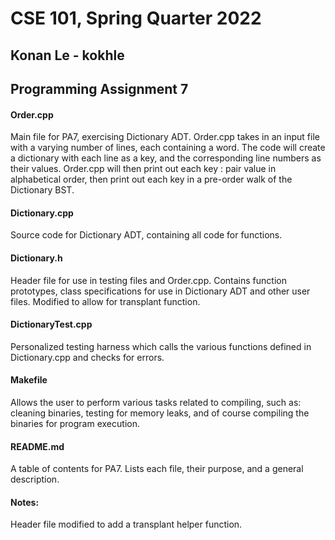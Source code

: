 # CSE 101, Spring Quarter 2022

## Konan Le - kokhle

## Programming Assignment 7

#### Order.cpp
<p> Main file for PA7, exercising Dictionary ADT. Order.cpp takes in an input file with a varying number of lines, each containing a word. The code will create a dictionary with each line as a key, and the corresponding line numbers as their values. Order.cpp will then print out each key : pair value in alphabetical order, then print out each key in a pre-order walk of the Dictionary BST.</p>

#### Dictionary.cpp
<p> Source code for Dictionary ADT, containing all code for functions. </p>

#### Dictionary.h
<p> Header file for use in testing files and Order.cpp. Contains function prototypes, class specifications for use in Dictionary ADT and other user files. Modified to allow for transplant function. </p>

#### DictionaryTest.cpp
<p> Personalized testing harness which calls the various functions defined in Dictionary.cpp and checks for errors. </p>

#### Makefile
<p> Allows the user to perform various tasks related to compiling, such as: cleaning binaries, testing for memory leaks, and of course compiling the binaries for program execution. </p>

#### README.md
<p> A table of contents for PA7. Lists each file, their purpose, and a general description. </p>

#### Notes:
<p> Header file modified to add a transplant helper function. </p>
